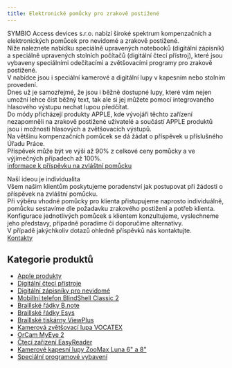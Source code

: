 ```yaml
---
title: Elektronické pomůcky pro zrakově postižené
---
```


SYMBIO Access devices s.r.o. nabízí široké spektrum kompenzačních a elektronických pomůcek pro nevidomé a zrakově postižené.  
Níže naleznete nabídku speciálně upravených notebooků (digitální zápisník) a speciálně upravených stolních počítačů (digitální čtecí přístroj), které jsou vybaveny speciálními odečítacími a zvětšovacími programy pro zrakově postižené.  
V nabídce jsou i speciální kamerové a digitální lupy v kapesním nebo stolním provedení.  
Dnes už je samozřejmé, že jsou i běžně dostupné lupy, které vám nejen umožní lehce číst běžný text, tak ale si jej můžete pomocí integrovaného hlasového výstupu nechat lupou předčítat.  
Do módy přicházejí produkty APPLE, kde vývojáři těchto zařízení nezapomněli na zrakově postižené uživatelé a součástí APPLE produktů jsou i možnosti hlasových a zvětšovacích výstupů.  
Na většinu kompenzačních pomůcek se dá žádat o příspěvek u příslušného Úřadu Práce.  
Příspěvek může být ve výši až 90% z celkové ceny pomůcky a ve výjimečných případech až 100%.  
[informace k příspěvku na zvláštní pomůcku](/clanky/informace-k-prispevku-na-zvlastni-pomucku/)  
  
Naší ideou je individualita  
Všem našim klientům poskytujeme poradenství jak postupovat při žádosti o příspěvek na zvláštní pomůcku.  
Při výběru vhodné pomůcky pro klienta přistupujeme naprosto individuálně, pomůcku sestavíme dle požadavku zrakového postižení a potřeb klienta.  
Konfigurace jednotlivých pomůcek s klientem konzultujeme, vyslechneme jeho představy, případně poradíme či doporučíme alternativy.  
V případě jakýchkoliv dotazů ohledně příspěvků nás kontaktujte.  
[Kontakty](/clanky/kontakty/)    
  

## Kategorie produktů

  
- [Apple produkty](/clanky/apple-produkty/)  
- [Digitální čtecí přístroje](/clanky/digitalni-cteci-pristroje/)  
- [Digitální zápisníky pro nevidomé](/clanky/digitalni-zapisniky-pro-nevidome/)  
- [Mobillní telefon BlindShell Classic 2](/clanky/mobilni-telefon-blindshell-classic-2/) 
- [Braillské řádky B.note](/clanky/braillske-radky-b.note/)  
- [Braillské řádky Esys](/clanky/braillske-radky-esys/)  
- [Braillské tiskárny ViewPlus](/clanky/braillske-tiskarny-viewplus/)  
- [Kamerová zvětšovací lupa VOCATEX](/clanky/kamerova-zvetsovaci-lupa-vocatex/)  
- [OrCam MyEye 2](/clanky/orcam-myeye-2/)
- [Čtecí zařízení EasyReader](/clanky/cteci-zarizeni-easyreader/)  
- [Kamerové kapesní lupy ZooMax Luna 6" a 8"](/clanky/kapesni-kamerove-lupy-zoomax-luna/)  
- [Speciální programové vybavení](/clanky/specialni-programove-vybaveni/)
  
